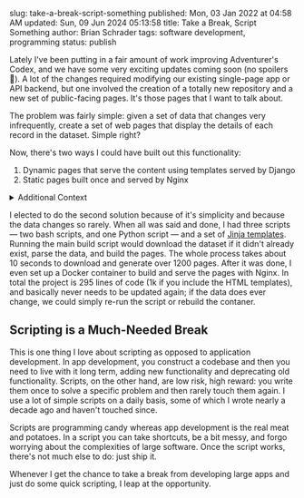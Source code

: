slug: take-a-break-script-something
published: Mon, 03 Jan 2022 at 04:58 AM
updated: Sun, 09 Jun 2024 05:13:58 
title: Take a Break, Script Something
author: Brian Schrader
tags: software development, programming
status: publish

Lately I've been putting in a fair amount of work improving Adventurer's Codex, and we have some very exciting updates coming soon (no spoilers 🤫). A lot of the changes required modifying our existing single-page app or API backend, but one involved the creation of a totally new repository and a new set of public-facing pages. It's those pages that I want to talk about.

The problem was fairly simple: given a set of data that changes very infrequently, create a set of web pages that display the details of each record in the dataset. Simple right?

Now, there's two ways I could have built out this functionality:

1. Dynamic pages that serve the content using templates served by Django
2. Static pages built once and served by Nginx

<details>
  <summary>Additional Context</summary>
  <p>I wanted this functionality to be separate from our main project, so the first solution would involve setting up a new Django app and database as well as building a system to import the data from JSON files.</p>
</details>

I elected to do the second solution because of it's simplicity and because the data changes so rarely. When all was said and done, I had three scripts &mdash; two bash scripts, and one Python script &mdash; and a set of [Jinja templates][1]. Running the main build script would download the dataset if it didn't already exist, parse the data, and build the pages. The whole process takes about 10 seconds to download and generate over 1200 pages. After it was done, I even set up a Docker container to build and serve the pages with Nginx. In total the project is 295 lines of code (1k if you include the HTML templates), and basically never needs to be updated again; if the data does ever change, we could simply re-run the script or rebuild the contaner.


## Scripting is a Much-Needed Break

This is one thing I love about scripting as opposed to application development. In app development, you construct a codebase and then you need to live with it long term, adding new functionality and deprecating old functionality. Scripts, on the other hand, are low risk, high reward: you write them once to solve a specific problem and then rarely touch them again. I use a lot of simple scripts on a daily basis, some of which I wrote nearly a decade ago and haven't touched since.

Scripts are programming candy whereas app development is the real meat and potatoes. In a script you can take shortcuts, be a bit messy, and forgo worrying about the complexities of large software. Once the script works, there's not much else to do: just ship it.

Whenever I get the chance to take a break from developing large apps and just do some quick scripting, I leap at the opportunity.


[1]: https://jinja.palletsprojects.com/en/3.0.x/
